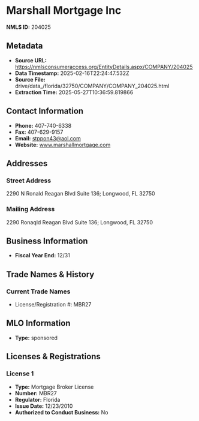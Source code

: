 # Marshall Mortgage Inc

**NMLS ID:** 204025

## Metadata
- **Source URL:** https://nmlsconsumeraccess.org/EntityDetails.aspx/COMPANY/204025
- **Data Timestamp:** 2025-02-16T22:24:47.532Z
- **Source File:** drive/data_/florida/32750/COMPANY/COMPANY_204025.html
- **Extraction Time:** 2025-05-27T10:36:59.819866

## Contact Information
- **Phone:** 407-740-6338
- **Fax:** 407-629-9157
- **Email:** stppon43@aol.com
- **Website:** www.marshallmortgage.com

## Addresses
### Street Address
2290 N Ronald Reagan Blvd Suite 136; Longwood, FL 32750

### Mailing Address
2290 Ronaqld Reagan Blvd Suite 136; Longwood, FL 32750

## Business Information
- **Fiscal Year End:** 12/31

## Trade Names & History
### Current Trade Names
- License/Registration #: MBR27

## MLO Information
- **Type:** sponsored

## Licenses & Registrations

### License 1
- **Type:** Mortgage Broker License
- **Number:** MBR27
- **Regulator:** Florida
- **Issue Date:** 12/23/2010
- **Authorized to Conduct Business:** No
